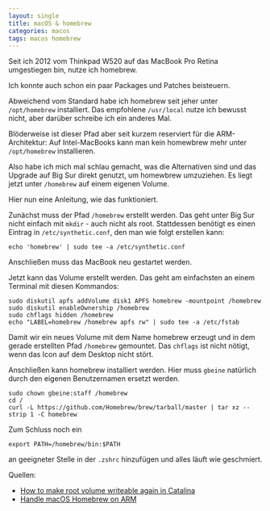 ```yaml
---
layout: single
title: macOS & homebrew
categories: macos
tags: macos homebrew
---
```


Seit ich 2012 vom Thinkpad W520 auf das MacBook Pro Retina umgestiegen bin, nutze ich homebrew.

Ich konnte auch schon ein paar Packages und Patches beisteuern.

Abweichend vom Standard habe ich homebrew seit jeher unter `/opt/homebrew`  installiert.
Das empfohlene `/usr/local` nutze ich bewusst nicht, aber darüber schreibe ich ein anderes Mal.

Blöderweise ist dieser Pfad aber seit kurzem reserviert für die ARM-Architektur:
Auf Intel-MacBooks kann man kein homewbrew mehr unter `/opt/homebrew` installieren.

Also habe ich mich mal schlau gemacht, was die Alternativen sind und das Upgrade auf Big Sur direkt genutzt, um homewbrew umzuziehen.
Es liegt jetzt unter `/homebrew` auf einem eigenen Volume.

Hier nun eine Anleitung, wie das funktioniert.

Zunächst muss der Pfad `/homebrew` erstellt werden.
Das geht unter Big Sur nicht einfach mit `mkdir` - auch nicht als root.
Stattdessen benötigt es einen Eintrag in `/etc/synthetic.conf`, den man wie folgt erstellen kann:

```echo 'homebrew' | sudo tee -a /etc/synthetic.conf```

Anschließen muss das MacBook neu gestartet werden.

Jetzt kann das Volume erstellt werden.
Das geht am einfachsten an einem Terminal mit diesen Kommandos:

```
sudo diskutil apfs addVolume disk1 APFS homebrew -mountpoint /homebrew
sudo diskutil enableOwnership /homebrew
sudo chflags hidden /homebrew
echo "LABEL=homebrew /homebrew apfs rw" | sudo tee -a /etc/fstab
```

Damit wir ein neues Volume mit dem Name homebrew erzeugt und in dem gerade erstellten Pfad `/homebrew` gemountet.
Das `chflags` ist nicht nötigt, wenn das Icon auf dem Desktop nicht stört.

Anschließen kann homebrew installiert werden.
Hier muss `gbeine` natürlich durch den eigenen Benutzernamen ersetzt werden.

```
sudo chown gbeine:staff /homebrew
cd /
curl -L https://github.com/Homebrew/brew/tarball/master | tar xz --strip 1 -C homebrew
```

Zum Schluss noch ein 

```export PATH=/homebrew/bin:$PATH```

an geeigneter Stelle in der `.zshrc` hinzufügen und alles läuft wie geschmiert.

Quellen:

* [How to make root volume writeable again in Catalina](https://apple.stackexchange.com/questions/371908/how-to-make-root-volume-writeable-again-in-catalina)
* [Handle macOS Homebrew on ARM](https://github.com/Homebrew/brew/commit/5afff3f3aa1d806855d460e5f39bfbef28ef6262)